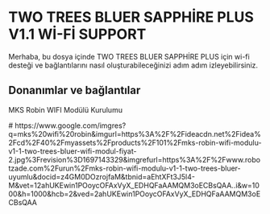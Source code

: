 <h1> TWO TREES BLUER SAPPHİRE PLUS V1.1 Wİ-Fİ SUPPORT </h1>
<p>Merhaba, bu dosya içinde TWO TREES BLUER SAPPHİRE PLUS için wi-fi desteği ve bağlantılarını nasıl oluşturabileceğinizi adım adım izleyebilirsiniz.</p>
<h2>Donanımlar ve bağlantılar</h2>
<p>MKS Robin WIFI Modülü Kurulumu</p>
#
<src>https://www.google.com/imgres?q=mks%20wifi%20robin&imgurl=https%3A%2F%2Fideacdn.net%2Fidea%2Fcd%2F40%2Fmyassets%2Fproducts%2F101%2Fmks-robin-wifi-modulu-v1-1-two-trees-bluer-wifi-modul-fiyat-2.jpg%3Frevision%3D1697143329&imgrefurl=https%3A%2F%2Fwww.robotzade.com%2Furun%2Fmks-robin-wifi-modulu-v1-1-two-trees-bluer-uyumlu&docid=z4GM0DOzrojfaM&tbnid=aEhtXFt3J5l4-M&vet=12ahUKEwin1POoycOFAxVyX_EDHQFaAAMQM3oECBsQAA..i&w=1000&h=1000&hcb=2&ved=2ahUKEwin1POoycOFAxVyX_EDHQFaAAMQM3oECBsQAA</src>
